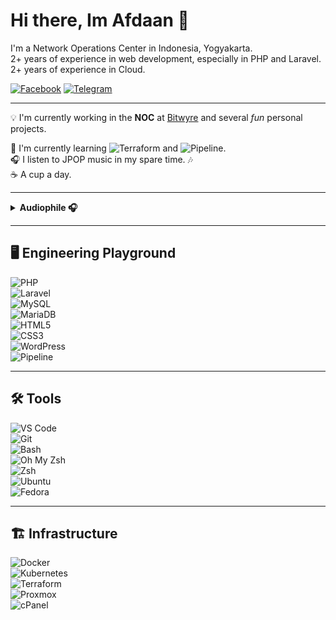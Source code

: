 # Hi there, Im **Afdaan** 👋

I'm a Network Operations Center in Indonesia, Yogyakarta.  
2+ years of experience in web development, especially in PHP and Laravel.  
2+ years of experience in Cloud.

[![Facebook](https://img.shields.io/badge/-Facebook-1877F2?style=flat&logo=facebook&logoColor=white)](https://www.facebook.com/DanzdotTardotGz)
[![Telegram](https://img.shields.io/badge/Telegram-26A5E4?style=flat&logo=telegram&logoColor=white)](https://t.me/Afdaan)

---

💡 I'm currently working in the **NOC** at [Bitwyre](https://bitwyre.id/) and several _fun_ personal projects.

🌱 I'm currently learning ![Terraform](https://img.shields.io/badge/-Terraform-7B42BC?style=flat&logo=terraform&logoColor=white) and ![Pipeline](https://img.shields.io/badge/-Pipeline-0078D7?style=flat&logo=github-actions&logoColor=white).  
🎧 I listen to JPOP music in my spare time. 🎶  
☕ A cup a day.

---

<details>
  <summary><strong> Audiophile 🎧</strong></summary>

Just a regular guy, a passionate listener who seeks the highest sound quality possible. In the world of IEMs (In-Ear Monitors), audiophiles chase clarity, soundstage, and balanced tuning to experience music as the artist intended.

A **DAC (Digital-to-Analog Converter)** is essential for improving audio resolution, reducing distortion, and unlocking the full potential of high-quality headphones and IEMs.

</details>

---

## 🖥️ Engineering Playground

![PHP](https://img.shields.io/badge/-PHP-777BB4?style=flat&logo=php&logoColor=white)  
![Laravel](https://img.shields.io/badge/-Laravel-FF2D20?style=flat&logo=laravel&logoColor=white)  
![MySQL](https://img.shields.io/badge/-MySQL-4479A1?style=flat&logo=mysql&logoColor=white)  
![MariaDB](https://img.shields.io/badge/-MariaDB-003545?style=flat&logo=mariadb&logoColor=white)  
![HTML5](https://img.shields.io/badge/-HTML5-E34F26?style=flat&logo=html5&logoColor=white)  
![CSS3](https://img.shields.io/badge/-CSS3-1572B6?style=flat&logo=css3&logoColor=white)  
![WordPress](https://img.shields.io/badge/-WordPress-21759B?style=flat&logo=wordpress&logoColor=white)  
![Pipeline](https://img.shields.io/badge/-Pipeline-0078D7?style=flat&logo=github-actions&logoColor=white)

---

## 🛠 Tools

![VS Code](https://img.shields.io/badge/-VS%20Code-007ACC?style=flat&logo=visual-studio-code&logoColor=white)  
![Git](https://img.shields.io/badge/-Git-F05032?style=flat&logo=git&logoColor=white)  
![Bash](https://img.shields.io/badge/-Bash-4EAA25?style=flat&logo=gnu-bash&logoColor=white)  
![Oh My Zsh](https://img.shields.io/badge/-Oh%20My%20Zsh-1A1A1A?style=flat&logo=ohmyzsh&logoColor=white)  
![Zsh](https://img.shields.io/badge/-Zsh-FFD500?style=flat&logo=gnu-bash&logoColor=black)  
![Ubuntu](https://img.shields.io/badge/-Ubuntu-E95420?style=flat&logo=ubuntu&logoColor=white)  
![Fedora](https://img.shields.io/badge/-Fedora-294172?style=flat&logo=fedora&logoColor=white)

---

## 🏗 Infrastructure

![Docker](https://img.shields.io/badge/-Docker-2496ED?style=flat&logo=docker&logoColor=white)  
![Kubernetes](https://img.shields.io/badge/-Kubernetes-326CE5?style=flat&logo=kubernetes&logoColor=white)  
![Terraform](https://img.shields.io/badge/-Terraform-7B42BC?style=flat&logo=terraform&logoColor=white)  
![Proxmox](https://img.shields.io/badge/-Proxmox-E57000?style=flat&logo=proxmox&logoColor=white)  
![cPanel](https://img.shields.io/badge/-cPanel-FF6C2C?style=flat&logo=cpanel&logoColor=white)

